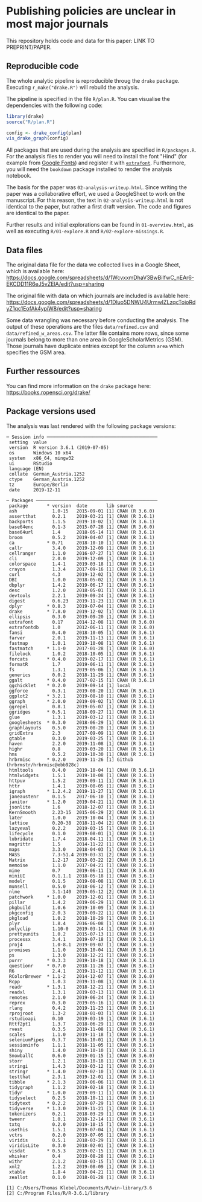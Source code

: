 # Publishing policies are unclear in most major journals

This repository holds code and data for this paper: LINK TO PREPRINT/PAPER.


## Reproducible code
The whole analytic pipeline is reproducible throug the `drake` package. 
Executing `r_make("drake.R")` will rebuild the analysis.

The pipeline is specified in the file `R/plan.R`. You can visualise the 
dependencies with the following code:

```r
library(drake)
source("R/plan.R")

config <- drake_config(plan)
vis_drake_graph(config)
```

All packages that are used during the analysis are specified in `R/packages.R`.
For the analysis files to render you will need to install the font "Hind" (for
example from [Google Fonts](https://fonts.google.com/)) and 
register it with
[`extrafont`](https://cran.r-project.org/web/packages/extrafont/README.html). 
Furthermore, you will need the `bookdown` package installed to render the
analysis notebook.


The basis for the paper was `02-analysis-writeup.html`. Since writing the paper
was a collaborative effort, we used a GoogleSheet to work on the manuscript. For
this reason, the text in `02-analysis-writeup.html` is not identical to the 
paper, but rather a first draft version. The code and figures are identical to
the paper.

Further results
and initial explorations can be found in `01-overview.html`, as well as 
executing `R/01-explore.R` and `R/02-explore-missings.R`. 


## Data files
The original data file for the data we collected lives in a Google Sheet, which
is available here: https://docs.google.com/spreadsheets/d/1WcvxxmDhaV3BwBiIfwC_nEAr6-EKCDD11R6eJ5vZElA/edit?usp=sharing

The original file with data on which journals are included is available here:
https://docs.google.com/spreadsheets/d/1Dluo5DNWU4UrmwIZLzqcToioRdyZ1qc1EofAk4ypiW8/edit?usp=sharing


Some data wrangling was necessary before conducting the analysis. The output of
these operations are the files `data/refined.csv` and `data/refined_w_areas.csv`.
The latter file contains more rows, since some journals belong to more than
one area in GoogleScholarMetrics (GSM). Those journals have duplicate entries 
except for the column `area` which specifies the GSM area.


## Further ressources
You can find more information on the `drake` package here: 
https://books.ropensci.org/drake/



## Package versions used
The analysis was last rendered with the following package versions:

```
─ Session info ─────────────────────────────────────────
 setting  value                       
 version  R version 3.6.1 (2019-07-05)
 os       Windows 10 x64              
 system   x86_64, mingw32             
 ui       RStudio                     
 language (EN)                        
 collate  German_Austria.1252         
 ctype    German_Austria.1252         
 tz       Europe/Berlin               
 date     2019-12-11                  

─ Packages ─────────────────────────────────────────────
 package       * version  date       lib source                            
 ash             1.0-15   2015-09-01 [1] CRAN (R 3.6.0)                    
 assertthat      0.2.1    2019-03-21 [1] CRAN (R 3.6.1)                    
 backports       1.1.5    2019-10-02 [1] CRAN (R 3.6.1)                    
 base64enc       0.1-3    2015-07-28 [1] CRAN (R 3.6.0)                    
 base64url       1.4      2018-05-14 [1] CRAN (R 3.6.1)                    
 broom           0.5.2    2019-04-07 [1] CRAN (R 3.6.1)                    
 ca            * 0.71     2018-10-10 [1] CRAN (R 3.6.1)                    
 callr           3.4.0    2019-12-09 [1] CRAN (R 3.6.1)                    
 cellranger      1.1.0    2016-07-27 [1] CRAN (R 3.6.1)                    
 cli             2.0.0    2019-12-09 [1] CRAN (R 3.6.1)                    
 colorspace      1.4-1    2019-03-18 [1] CRAN (R 3.6.1)                    
 crayon          1.3.4    2017-09-16 [1] CRAN (R 3.6.1)                    
 curl            4.3      2019-12-02 [1] CRAN (R 3.6.1)                    
 DBI             1.0.0    2018-05-02 [1] CRAN (R 3.6.1)                    
 dbplyr          1.4.2    2019-06-17 [1] CRAN (R 3.6.1)                    
 desc            1.2.0    2018-05-01 [1] CRAN (R 3.6.1)                    
 devtools        2.2.1    2019-09-24 [1] CRAN (R 3.6.1)                    
 digest          0.6.23   2019-11-23 [1] CRAN (R 3.6.1)                    
 dplyr         * 0.8.3    2019-07-04 [1] CRAN (R 3.6.1)                    
 drake         * 7.8.0    2019-12-02 [1] CRAN (R 3.6.1)                    
 ellipsis        0.3.0    2019-09-20 [1] CRAN (R 3.6.1)                    
 extrafont       0.17     2014-12-08 [1] CRAN (R 3.6.0)                    
 extrafontdb     1.0      2012-06-11 [1] CRAN (R 3.6.0)                    
 fansi           0.4.0    2018-10-05 [1] CRAN (R 3.6.1)                    
 farver          2.0.1    2019-11-13 [1] CRAN (R 3.6.1)                    
 fastmap         1.0.1    2019-10-08 [1] CRAN (R 3.6.1)                    
 fastmatch     * 1.1-0    2017-01-28 [1] CRAN (R 3.6.0)                    
 filelock        1.0.2    2018-10-05 [1] CRAN (R 3.6.1)                    
 forcats       * 0.4.0    2019-02-17 [1] CRAN (R 3.6.1)                    
 formatR         1.7      2019-06-11 [1] CRAN (R 3.6.1)                    
 fs              1.3.1    2019-05-06 [1] CRAN (R 3.6.1)                    
 generics        0.0.2    2018-11-29 [1] CRAN (R 3.6.1)                    
 ggalt         * 0.4.0    2017-02-15 [1] CRAN (R 3.6.1)                    
 ggchicklet    * 0.2.0    2019-09-14 [1] local                             
 ggforce         0.3.1    2019-08-20 [1] CRAN (R 3.6.1)                    
 ggplot2       * 3.2.1    2019-08-10 [1] CRAN (R 3.6.1)                    
 ggraph        * 2.0.0    2019-09-02 [1] CRAN (R 3.6.1)                    
 ggrepel         0.8.1    2019-05-07 [1] CRAN (R 3.6.1)                    
 ggridges      * 0.5.1    2018-09-27 [1] CRAN (R 3.6.1)                    
 glue            1.3.1    2019-03-12 [1] CRAN (R 3.6.1)                    
 googlesheets  * 0.3.0    2018-06-29 [1] CRAN (R 3.6.1)                    
 graphlayouts    0.5.0    2019-08-20 [1] CRAN (R 3.6.1)                    
 gridExtra       2.3      2017-09-09 [1] CRAN (R 3.6.1)                    
 gtable          0.3.0    2019-03-25 [1] CRAN (R 3.6.1)                    
 haven           2.2.0    2019-11-08 [1] CRAN (R 3.6.1)                    
 highr           0.8      2019-03-20 [1] CRAN (R 3.6.1)                    
 hms             0.5.2    2019-10-30 [1] CRAN (R 3.6.1)                    
 hrbrmisc      * 0.2.0    2019-11-26 [1] Github (hrbrmstr/hrbrmisc@ebb928c)
 htmltools       0.4.0    2019-10-04 [1] CRAN (R 3.6.1)                    
 htmlwidgets     1.5.1    2019-10-08 [1] CRAN (R 3.6.1)                    
 httpuv          1.5.2    2019-09-11 [1] CRAN (R 3.6.1)                    
 httr            1.4.1    2019-08-05 [1] CRAN (R 3.6.1)                    
 igraph        * 1.2.4.2  2019-11-27 [1] CRAN (R 3.6.1)                    
 janeaustenr     0.1.5    2017-06-10 [1] CRAN (R 3.6.1)                    
 janitor       * 1.2.0    2019-04-21 [1] CRAN (R 3.6.1)                    
 jsonlite        1.6      2018-12-07 [1] CRAN (R 3.6.1)                    
 KernSmooth      2.23-15  2015-06-29 [2] CRAN (R 3.6.1)                    
 later           1.0.0    2019-10-04 [1] CRAN (R 3.6.1)                    
 lattice         0.20-38  2018-11-04 [2] CRAN (R 3.6.1)                    
 lazyeval        0.2.2    2019-03-15 [1] CRAN (R 3.6.1)                    
 lifecycle       0.1.0    2019-08-01 [1] CRAN (R 3.6.1)                    
 lubridate       1.7.4    2018-04-11 [1] CRAN (R 3.6.1)                    
 magrittr        1.5      2014-11-22 [1] CRAN (R 3.6.1)                    
 maps            3.3.0    2018-04-03 [1] CRAN (R 3.6.1)                    
 MASS            7.3-51.4 2019-03-31 [2] CRAN (R 3.6.1)                    
 Matrix          1.2-17   2019-03-22 [2] CRAN (R 3.6.1)                    
 memoise         1.1.0    2017-04-21 [1] CRAN (R 3.6.1)                    
 mime            0.7      2019-06-11 [1] CRAN (R 3.6.0)                    
 miniUI          0.1.1.1  2018-05-18 [1] CRAN (R 3.6.1)                    
 modelr          0.1.5    2019-08-08 [1] CRAN (R 3.6.1)                    
 munsell         0.5.0    2018-06-12 [1] CRAN (R 3.6.1)                    
 nlme            3.1-140  2019-05-12 [2] CRAN (R 3.6.1)                    
 patchwork     * 1.0.0    2019-12-01 [1] CRAN (R 3.6.1)                    
 pillar          1.4.2    2019-06-29 [1] CRAN (R 3.6.1)                    
 pkgbuild        1.0.6    2019-10-09 [1] CRAN (R 3.6.1)                    
 pkgconfig       2.0.3    2019-09-22 [1] CRAN (R 3.6.1)                    
 pkgload         1.0.2    2018-10-29 [1] CRAN (R 3.6.1)                    
 plyr            1.8.4    2016-06-08 [1] CRAN (R 3.6.1)                    
 polyclip        1.10-0   2019-03-14 [1] CRAN (R 3.6.0)                    
 prettyunits     1.0.2    2015-07-13 [1] CRAN (R 3.6.1)                    
 processx        3.4.1    2019-07-18 [1] CRAN (R 3.6.1)                    
 proj4           1.0-8.1  2019-09-07 [1] CRAN (R 3.6.1)                    
 promises        1.1.0    2019-10-04 [1] CRAN (R 3.6.1)                    
 ps              1.3.0    2018-12-21 [1] CRAN (R 3.6.1)                    
 purrr         * 0.3.3    2019-10-18 [1] CRAN (R 3.6.1)                    
 questionr     * 0.7.0    2018-11-26 [1] CRAN (R 3.6.1)                    
 R6              2.4.1    2019-11-12 [1] CRAN (R 3.6.1)                    
 RColorBrewer  * 1.1-2    2014-12-07 [1] CRAN (R 3.6.0)                    
 Rcpp            1.0.3    2019-11-08 [1] CRAN (R 3.6.1)                    
 readr         * 1.3.1    2018-12-21 [1] CRAN (R 3.6.1)                    
 readxl          1.3.1    2019-03-13 [1] CRAN (R 3.6.1)                    
 remotes         2.1.0    2019-06-24 [1] CRAN (R 3.6.1)                    
 reprex          0.3.0    2019-05-16 [1] CRAN (R 3.6.1)                    
 rlang           0.4.2    2019-11-23 [1] CRAN (R 3.6.1)                    
 rprojroot       1.3-2    2018-01-03 [1] CRAN (R 3.6.1)                    
 rstudioapi      0.10     2019-03-19 [1] CRAN (R 3.6.1)                    
 Rttf2pt1        1.3.7    2018-06-29 [1] CRAN (R 3.6.0)                    
 rvest           0.3.5    2019-11-08 [1] CRAN (R 3.6.1)                    
 scales          1.1.0    2019-11-18 [1] CRAN (R 3.6.1)                    
 seleniumPipes   0.3.7    2016-10-01 [1] CRAN (R 3.6.1)                    
 sessioninfo     1.1.1    2018-11-05 [1] CRAN (R 3.6.1)                    
 shiny           1.4.0    2019-10-10 [1] CRAN (R 3.6.1)                    
 SnowballC       0.6.0    2019-01-15 [1] CRAN (R 3.6.0)                    
 storr           1.2.1    2018-10-18 [1] CRAN (R 3.6.1)                    
 stringi         1.4.3    2019-03-12 [1] CRAN (R 3.6.0)                    
 stringr       * 1.4.0    2019-02-10 [1] CRAN (R 3.6.1)                    
 testthat        2.3.1    2019-12-01 [1] CRAN (R 3.6.1)                    
 tibble        * 2.1.3    2019-06-06 [1] CRAN (R 3.6.1)                    
 tidygraph       1.1.2    2019-02-18 [1] CRAN (R 3.6.1)                    
 tidyr         * 1.0.0    2019-09-11 [1] CRAN (R 3.6.1)                    
 tidyselect      0.2.5    2018-10-11 [1] CRAN (R 3.6.1)                    
 tidytext      * 0.2.2    2019-07-29 [1] CRAN (R 3.6.1)                    
 tidyverse     * 1.3.0    2019-11-21 [1] CRAN (R 3.6.1)                    
 tokenizers      0.2.1    2018-03-29 [1] CRAN (R 3.6.1)                    
 tweenr          1.0.1    2018-12-14 [1] CRAN (R 3.6.1)                    
 txtq            0.2.0    2019-10-15 [1] CRAN (R 3.6.1)                    
 usethis         1.5.1    2019-07-04 [1] CRAN (R 3.6.1)                    
 vctrs           0.2.0    2019-07-05 [1] CRAN (R 3.6.1)                    
 viridis         0.5.1    2018-03-29 [1] CRAN (R 3.6.1)                    
 viridisLite     0.3.0    2018-02-01 [1] CRAN (R 3.6.1)                    
 visdat        * 0.5.3    2019-02-15 [1] CRAN (R 3.6.1)                    
 whisker         0.4      2019-08-28 [1] CRAN (R 3.6.1)                    
 withr           2.1.2    2018-03-15 [1] CRAN (R 3.6.1)                    
 xml2            1.2.2    2019-08-09 [1] CRAN (R 3.6.1)                    
 xtable          1.8-4    2019-04-21 [1] CRAN (R 3.6.1)                    
 zeallot         0.1.0    2018-01-28 [1] CRAN (R 3.6.1)                    

[1] C:/Users/Thomas Klebel/Documents/R/win-library/3.6
[2] C:/Program Files/R/R-3.6.1/library
```
